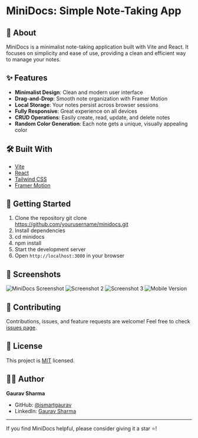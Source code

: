 # MiniDocs: Simple Note-Taking App

## 📝 About

MiniDocs is a minimalist note-taking application built with Vite and React. It focuses on simplicity and ease of use, providing a clean and efficient way to manage your notes.

## ✨ Features

- **Minimalist Design**: Clean and modern user interface
- **Drag-and-Drop**: Smooth note organization with Framer Motion
- **Local Storage**: Your notes persist across browser sessions
- **Fully Responsive**: Great experience on all devices
- **CRUD Operations**: Easily create, read, update, and delete notes
- **Random Color Generation**: Each note gets a unique, visually appealing color

## 🛠️ Built With

- [Vite](https://vitejs.dev/)
- [React](https://reactjs.org/)
- [Tailwind CSS](https://tailwindcss.com/)
- [Framer Motion](https://www.framer.com/motion/)

## 🚀 Getting Started

1. Clone the repository
git clone https://github.com/yourusername/minidocs.git
2. Install dependencies
3. cd minidocs
4. npm install
5. Start the development server
6. Open `http://localhost:3000` in your browser

## 📸 Screenshots

![MiniDocs Screenshot](https://i.ibb.co/LzJ1Gdb/sc1.png)
![Screenshot 2](https://i.ibb.co/12txWFm/sc2.png)
![Screenshot 3](https://i.ibb.co/mBYGdHL/sc3.png)
![Mobile Version](https://i.ibb.co/Dfh1WtY/mobile.png)

## 🤝 Contributing

Contributions, issues, and feature requests are welcome! Feel free to check [issues page](link-to-issues-page).

## 📄 License

This project is [MIT](link-to-license-file) licensed.

## 👨‍💻 Author

**Gaurav Sharma**

- GitHub: [@ismartgaurav](https://github.com/ismartgaurav)
- LinkedIn: [Gaurav Sharma](https://www.linkedin.com/in/ismartgaurav/)

---

If you find MiniDocs helpful, please consider giving it a star ⭐️!
